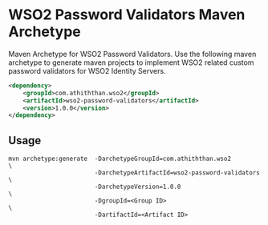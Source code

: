 # WSO2 Password Validators Maven Archetype <!-- omit on toc -->

Maven Archetype for WSO2 Password Validators. Use the following maven archetype to generate maven projects to implement WSO2 related custom password validators for WSO2 Identity Servers.

```xml
<dependency>
    <groupId>com.athiththan.wso2</groupId>
    <artifactId>wso2-password-validators</artifactId>
    <version>1.0.0</version>
</dependency>
```

## Usage

```shell
mvn archetype:generate  -DarchetypeGroupId=com.athiththan.wso2          \
                        -DarchetypeArtifactId=wso2-password-validators  \
                        -DarchetypeVersion=1.0.0                        \
                        -DgroupId=<Group ID>                            \
                        -DartifactId=<Artifact ID>
```

